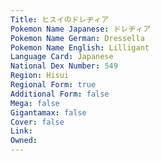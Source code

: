 ```yaml
---
﻿Title: ヒスイのドレヂィア
Pokemon Name Japanese: ドレヂィア
Pokemon Name German: Dressella
Pokemon Name English: Lilligant
Language Card: Japanese
National Dex Number: 549
Region: Hisui
Regional Form: true
Additional Form: false
Mega: false
Gigantamax: false
Cover: false
Link: 
Owned: 
---
```

